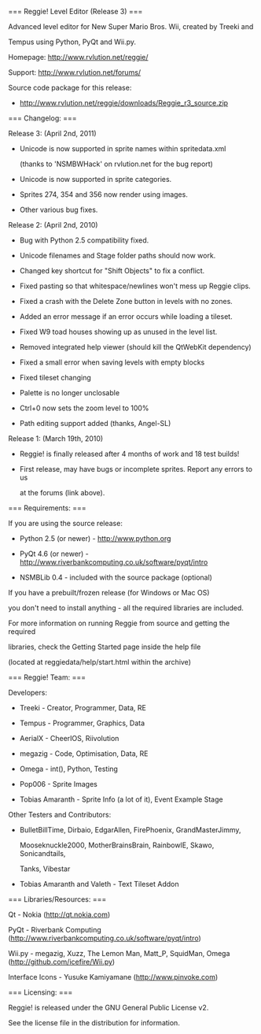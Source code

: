 === Reggie! Level Editor (Release 3) ===

Advanced level editor for New Super Mario Bros. Wii, created by Treeki and
Tempus using Python, PyQt and Wii.py.

Homepage: http://www.rvlution.net/reggie/
Support:  http://www.rvlution.net/forums/

Source code package for this release:
- http://www.rvlution.net/reggie/downloads/Reggie_r3_source.zip


=== Changelog: ===

Release 3: (April 2nd, 2011)
- Unicode is now supported in sprite names within spritedata.xml
    (thanks to 'NSMBWHack' on rvlution.net for the bug report)
- Unicode is now supported in sprite categories.
- Sprites 274, 354 and 356 now render using images.
- Other various bug fixes.


Release 2: (April 2nd, 2010)
- Bug with Python 2.5 compatibility fixed.
- Unicode filenames and Stage folder paths should now work.
- Changed key shortcut for "Shift Objects" to fix a conflict.
- Fixed pasting so that whitespace/newlines won't mess up Reggie clips.
- Fixed a crash with the Delete Zone button in levels with no zones.
- Added an error message if an error occurs while loading a tileset.
- Fixed W9 toad houses showing up as unused in the level list.
- Removed integrated help viewer (should kill the QtWebKit dependency)
- Fixed a small error when saving levels with empty blocks
- Fixed tileset changing
- Palette is no longer unclosable
- Ctrl+0 now sets the zoom level to 100%
- Path editing support added (thanks, Angel-SL)


Release 1: (March 19th, 2010)
- Reggie! is finally released after 4 months of work and 18 test builds!
- First release, may have bugs or incomplete sprites. Report any errors to us
  at the forums (link above).


=== Requirements: ===

If you are using the source release:
- Python 2.5 (or newer) - http://www.python.org
- PyQt 4.6 (or newer) - http://www.riverbankcomputing.co.uk/software/pyqt/intro
- NSMBLib 0.4 - included with the source package (optional)

If you have a prebuilt/frozen release (for Windows or Mac OS)
you don't need to install anything - all the required libraries are included.

For more information on running Reggie from source and getting the required
libraries, check the Getting Started page inside the help file
(located at reggiedata/help/start.html within the archive)


=== Reggie! Team: ===

Developers:
- Treeki - Creator, Programmer, Data, RE
- Tempus - Programmer, Graphics, Data
- AerialX - CheerIOS, Riivolution
- megazig - Code, Optimisation, Data, RE
- Omega - int(), Python, Testing
- Pop006 - Sprite Images
- Tobias Amaranth - Sprite Info (a lot of it), Event Example Stage

Other Testers and Contributors:
- BulletBillTime, Dirbaio, EdgarAllen, FirePhoenix, GrandMasterJimmy,
  Mooseknuckle2000, MotherBrainsBrain, RainbowIE, Skawo, Sonicandtails,
  Tanks, Vibestar

- Tobias Amaranth and Valeth - Text Tileset Addon


=== Libraries/Resources: ===

Qt - Nokia (http://qt.nokia.com)
PyQt - Riverbank Computing (http://www.riverbankcomputing.co.uk/software/pyqt/intro)
Wii.py - megazig, Xuzz, The Lemon Man, Matt_P, SquidMan, Omega (http://github.com/icefire/Wii.py)
Interface Icons - Yusuke Kamiyamane (http://www.pinvoke.com)


=== Licensing: ===

Reggie! is released under the GNU General Public License v2.
See the license file in the distribution for information.
